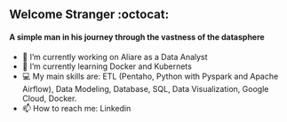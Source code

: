 ## Welcome Stranger :octocat:

#### A simple man in his journey through the vastness of the datasphere

- 🔭 I’m currently working on Aliare as a Data Analyst
- 🌱 I’m currently learning Docker and Kubernets
- :computer: My main skills are: ETL (Pentaho, Python with Pyspark and Apache Airflow), Data Modeling, Database, SQL, Data Visualization, Google Cloud, Docker.
- 📫 How to reach me: Linkedin

<!--
**adrianograms/adrianograms** is a ✨ _special_ ✨ repository because its `README.md` (this file) appears on your GitHub profile.

Here are some ideas to get you started:

- 🔭 I’m currently working on ...
- 🌱 I’m currently learning ...
- 👯 I’m looking to collaborate on ...
- 🤔 I’m looking for help with ...
- 💬 Ask me about ...
- 📫 How to reach me: ...
- 😄 Pronouns: ...
- ⚡ Fun fact: ...
-->
